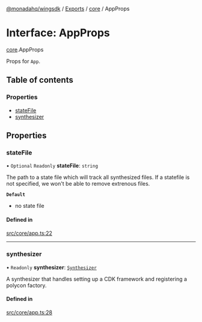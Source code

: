 [@monadahq/wingsdk](../README.md) / [Exports](../modules.md) / [core](../modules/core.md) / AppProps

# Interface: AppProps

[core](../modules/core.md).AppProps

Props for `App`.

## Table of contents

### Properties

- [stateFile](core.AppProps.md#statefile)
- [synthesizer](core.AppProps.md#synthesizer)

## Properties

### stateFile

• `Optional` `Readonly` **stateFile**: `string`

The path to a state file which will track all synthesized files. If a
statefile is not specified, we won't be able to remove extrenous files.

**`Default`**

- no state file

#### Defined in

[src/core/app.ts:22](https://github.com/monadahq/winglang/blob/438eedb/libs/wingsdk/src/core/app.ts#L22)

___

### synthesizer

• `Readonly` **synthesizer**: [`Synthesizer`](../classes/core.Synthesizer.md)

A synthesizer that handles setting up a CDK framework and registering a
polycon factory.

#### Defined in

[src/core/app.ts:28](https://github.com/monadahq/winglang/blob/438eedb/libs/wingsdk/src/core/app.ts#L28)
